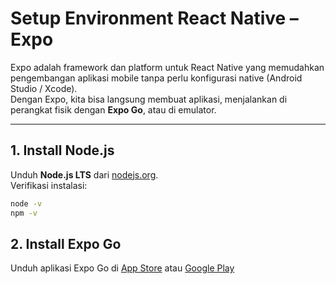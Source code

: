 # Setup Environment React Native – Expo

Expo adalah framework dan platform untuk React Native yang memudahkan pengembangan aplikasi mobile tanpa perlu konfigurasi native (Android Studio / Xcode).  
Dengan Expo, kita bisa langsung membuat aplikasi, menjalankan di perangkat fisik dengan **Expo Go**, atau di emulator.

---

## 1. Install Node.js
Unduh **Node.js LTS** dari [nodejs.org](https://nodejs.org/).  
Verifikasi instalasi:
```bash
node -v
npm -v
```

## 2. Install Expo Go
Unduh aplikasi Expo Go di [App Store](https://apps.apple.com/us/app/expo-go/id982107779) atau [Google Play](https://play.google.com/store/apps/details?id=host.exp.exponent&referrer=www)
